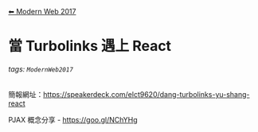 [⬅ Modern Web 2017](https://hackmd.io/KwFgRsAMAcCMCmBaaA2AnAJkeFlEEMMMBmZdAMzDRTHMkliA?view)
#  當 Turbolinks 遇上 React

###### tags: `ModernWeb2017`

簡報網址：https://speakerdeck.com/elct9620/dang-turbolinks-yu-shang-react

PJAX 概念分享 - https://goo.gl/NChYHg
